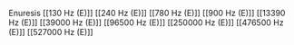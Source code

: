 Enuresis
[[130 Hz (E)]]
[[240 Hz (E)]]
[[780 Hz (E)]]
[[900 Hz (E)]]
[[13390 Hz (E)]]
[[39000 Hz (E)]]
[[96500 Hz (E)]]
[[250000 Hz (E)]]
[[476500 Hz (E)]]
[[527000 Hz (E)]]